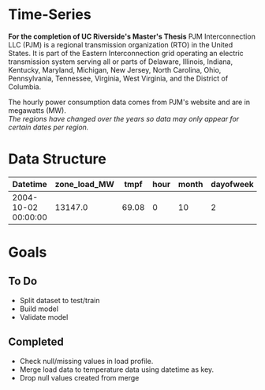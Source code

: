 # Time-Series
**For the completion of UC Riverside's Master's Thesis**
PJM Interconnection LLC (PJM) is a regional transmission organization (RTO) in the United States. It is part of the Eastern Interconnection grid operating an electric transmission system serving all or parts of Delaware, Illinois, Indiana, Kentucky, Maryland, Michigan, New Jersey, North Carolina, Ohio, Pennsylvania, Tennessee, Virginia, West Virginia, and the District of Columbia.  

The hourly power consumption data comes from PJM's website and are in megawatts (MW).  
*The regions have changed over the years so data may only appear for certain dates per region.*  
# Data Structure

Datetime | zone_load_MW | tmpf | hour | month | dayofweek  
-------- | -------------| ---- | ---- | ----- | --------
2004-10-02 00:00:00 | 13147.0 | 69.08 | 0 | 10 | 2 


# Goals

## To Do
- Split dataset to test/train
- Build model
- Validate model

## Completed 
- Check null/missing values in load profile.
- Merge load data to temperature data using datetime as key.
- Drop null values created from merge
